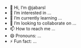 - 👋 Hi, I’m @jabarsl
- 👀 I’m interested in ...
- 🌱 I’m currently learning ...
- 💞️ I’m looking to collaborate on ...
- 📫 How to reach me ...
- 😄 Pronouns: ...
- ⚡ Fun fact: ...

<!---
jabarsl/jabarsl is a ✨ special ✨ repository because its `README.md` (this file) appears on your GitHub profile.
You can click the Preview link to take a look at your changes.
--->
